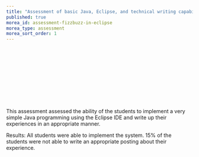 ```yaml
---
title: "Assessment of basic Java, Eclipse, and technical writing capability"
published: true
morea_id: assessment-fizzbuzz-in-eclipse
morea_type: assessment
morea_sort_order: 1
---
```


<link rel="stylesheet" href="http://cdn.oesmith.co.uk/morris-0.4.3.min.css">
<script src="http://cdnjs.cloudflare.com/ajax/libs/raphael/2.1.0/raphael-min.js"></script>
<script src="http://cdn.oesmith.co.uk/morris-0.4.3.min.js"></script>

<div class="row">
  <div class="col-sm-8">
    <div class="well">
      <div id="assessment-fizzbuzz-in-eclipse" style="height: 150px;"></div>
    </div>
  </div>

  <div class="col-sm-4">
    <p>
    This assessment assessed the ability of the students to implement a very 
    simple Java programming using the Eclipse IDE and write up their experiences
    in an appropriate manner.
    </p>
    <p>
    Results: All students were able to implement the system. 15% of the students
    were not able to write an appropriate posting about their experience.
  </div>

<script>
Morris.Bar({
  element: 'assessment-fizzbuzz-in-eclipse',
  hideHover: 'auto',
  data: [
        { y: 'Satisfactory (%)', num: 85 },
        { y: 'Unsatisfactory (%)', num: 15 },
        ],
  xkey: 'y',
  ykeys: ['num'],
  resize: true,
  labels: ['Students']
});
</script>
